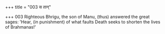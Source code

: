 +++
title = "003 स तान्"

+++
003	Righteous Bhrigu, the son of Manu, (thus) answered the great sages: 'Hear, (in punishment) of what faults Death seeks to shorten the lives of Brahmanas!'